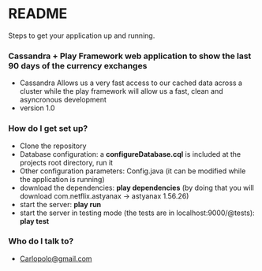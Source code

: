 # README #

Steps to get your application up and running.

### Cassandra + Play Framework  web application to show the last 90 days of the currency exchanges ###

* Cassandra Allows us a very fast access to our cached data across a cluster while the play framework will allow us a fast, clean and asyncronous development 
* version 1.0

### How do I get set up? ###

* Clone the repository
* Database configuration: a **configureDatabase.cql** is included at the projects root directory, run it
* Other configuration parameters: Config.java (it can be modified while the application is running)
* download the dependencies: **play dependencies** (by doing that you will download com.netflix.astyanax -> astyanax  1.56.26)
* start the server: **play run**
* start the server in testing mode (the tests are in localhost:9000/@tests): **play test**


### Who do I talk to? ###

* Carlopolo@gmail.com
